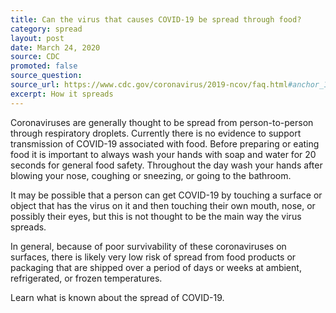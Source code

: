 ```yaml
---
title: Can the virus that causes COVID-19 be spread through food?
category: spread
layout: post
date: March 24, 2020
source: CDC
promoted: false
source_question: 
source_url: https://www.cdc.gov/coronavirus/2019-ncov/faq.html#anchor_1584386553767
excerpt: How it spreads
---
```


Coronaviruses are generally thought to be spread from person-to-person through respiratory droplets. Currently there is no evidence to support transmission of COVID-19 associated with food. Before preparing or eating food it is important to always wash your hands with soap and water for 20 seconds for general food safety. Throughout the day wash your hands after blowing your nose, coughing or sneezing, or going to the bathroom.

It may be possible that a person can get COVID-19 by touching a surface or object that has the virus on it and then touching their own mouth, nose, or possibly their eyes, but this is not thought to be the main way the virus spreads.

In general, because of poor survivability of these coronaviruses on surfaces, there is likely very low risk of spread from food products or packaging that are shipped over a period of days or weeks at ambient, refrigerated, or frozen temperatures.

Learn what is known about the spread of COVID-19.
